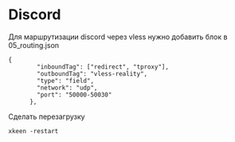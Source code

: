# Discord
Для маршрутизации discord через vless нужно добавить блок в 05_routing.json

```
{
        "inboundTag": ["redirect", "tproxy"],
        "outboundTag": "vless-reality",
        "type": "field",
        "network": "udp",
        "port": "50000-50030"
      },
```
Сделать перезагрузку
```
xkeen -restart
```
